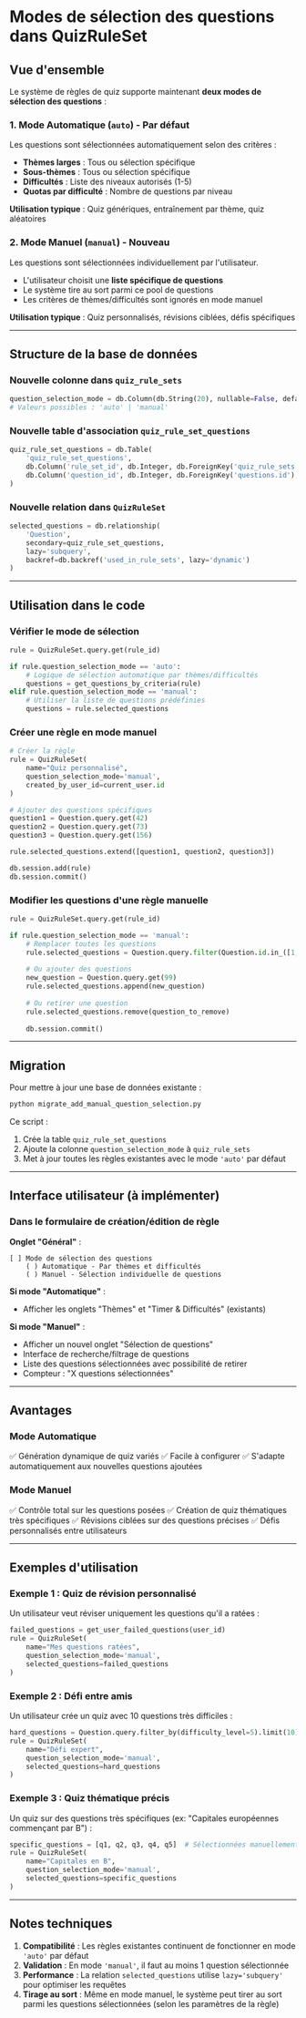 # Modes de sélection des questions dans QuizRuleSet

## Vue d'ensemble

Le système de règles de quiz supporte maintenant **deux modes de sélection des questions** :

### 1. Mode Automatique (`auto`) - Par défaut
Les questions sont sélectionnées automatiquement selon des critères :
- **Thèmes larges** : Tous ou sélection spécifique
- **Sous-thèmes** : Tous ou sélection spécifique
- **Difficultés** : Liste des niveaux autorisés (1-5)
- **Quotas par difficulté** : Nombre de questions par niveau

**Utilisation typique** : Quiz génériques, entraînement par thème, quiz aléatoires

### 2. Mode Manuel (`manual`) - Nouveau
Les questions sont sélectionnées individuellement par l'utilisateur.
- L'utilisateur choisit une **liste spécifique de questions**
- Le système tire au sort parmi ce pool de questions
- Les critères de thèmes/difficultés sont ignorés en mode manuel

**Utilisation typique** : Quiz personnalisés, révisions ciblées, défis spécifiques

---

## Structure de la base de données

### Nouvelle colonne dans `quiz_rule_sets`
```python
question_selection_mode = db.Column(db.String(20), nullable=False, default='auto')
# Valeurs possibles : 'auto' | 'manual'
```

### Nouvelle table d'association `quiz_rule_set_questions`
```python
quiz_rule_set_questions = db.Table(
    'quiz_rule_set_questions',
    db.Column('rule_set_id', db.Integer, db.ForeignKey('quiz_rule_sets.id'), primary_key=True),
    db.Column('question_id', db.Integer, db.ForeignKey('questions.id'), primary_key=True)
)
```

### Nouvelle relation dans `QuizRuleSet`
```python
selected_questions = db.relationship(
    'Question',
    secondary=quiz_rule_set_questions,
    lazy='subquery',
    backref=db.backref('used_in_rule_sets', lazy='dynamic')
)
```

---

## Utilisation dans le code

### Vérifier le mode de sélection
```python
rule = QuizRuleSet.query.get(rule_id)

if rule.question_selection_mode == 'auto':
    # Logique de sélection automatique par thèmes/difficultés
    questions = get_questions_by_criteria(rule)
elif rule.question_selection_mode == 'manual':
    # Utiliser la liste de questions prédéfinies
    questions = rule.selected_questions
```

### Créer une règle en mode manuel
```python
# Créer la règle
rule = QuizRuleSet(
    name="Quiz personnalisé",
    question_selection_mode='manual',
    created_by_user_id=current_user.id
)

# Ajouter des questions spécifiques
question1 = Question.query.get(42)
question2 = Question.query.get(73)
question3 = Question.query.get(156)

rule.selected_questions.extend([question1, question2, question3])

db.session.add(rule)
db.session.commit()
```

### Modifier les questions d'une règle manuelle
```python
rule = QuizRuleSet.query.get(rule_id)

if rule.question_selection_mode == 'manual':
    # Remplacer toutes les questions
    rule.selected_questions = Question.query.filter(Question.id.in_([1, 2, 3, 4, 5])).all()
    
    # Ou ajouter des questions
    new_question = Question.query.get(99)
    rule.selected_questions.append(new_question)
    
    # Ou retirer une question
    rule.selected_questions.remove(question_to_remove)
    
    db.session.commit()
```

---

## Migration

Pour mettre à jour une base de données existante :

```bash
python migrate_add_manual_question_selection.py
```

Ce script :
1. Crée la table `quiz_rule_set_questions`
2. Ajoute la colonne `question_selection_mode` à `quiz_rule_sets`
3. Met à jour toutes les règles existantes avec le mode `'auto'` par défaut

---

## Interface utilisateur (à implémenter)

### Dans le formulaire de création/édition de règle

**Onglet "Général"** :
```
[ ] Mode de sélection des questions
    ( ) Automatique - Par thèmes et difficultés
    ( ) Manuel - Sélection individuelle de questions
```

**Si mode "Automatique"** :
- Afficher les onglets "Thèmes" et "Timer & Difficultés" (existants)

**Si mode "Manuel"** :
- Afficher un nouvel onglet "Sélection de questions"
- Interface de recherche/filtrage de questions
- Liste des questions sélectionnées avec possibilité de retirer
- Compteur : "X questions sélectionnées"

---

## Avantages

### Mode Automatique
✅ Génération dynamique de quiz variés
✅ Facile à configurer
✅ S'adapte automatiquement aux nouvelles questions ajoutées

### Mode Manuel
✅ Contrôle total sur les questions posées
✅ Création de quiz thématiques très spécifiques
✅ Révisions ciblées sur des questions précises
✅ Défis personnalisés entre utilisateurs

---

## Exemples d'utilisation

### Exemple 1 : Quiz de révision personnalisé
Un utilisateur veut réviser uniquement les questions qu'il a ratées :
```python
failed_questions = get_user_failed_questions(user_id)
rule = QuizRuleSet(
    name="Mes questions ratées",
    question_selection_mode='manual',
    selected_questions=failed_questions
)
```

### Exemple 2 : Défi entre amis
Un utilisateur crée un quiz avec 10 questions très difficiles :
```python
hard_questions = Question.query.filter_by(difficulty_level=5).limit(10).all()
rule = QuizRuleSet(
    name="Défi expert",
    question_selection_mode='manual',
    selected_questions=hard_questions
)
```

### Exemple 3 : Quiz thématique précis
Un quiz sur des questions très spécifiques (ex: "Capitales européennes commençant par B") :
```python
specific_questions = [q1, q2, q3, q4, q5]  # Sélectionnées manuellement
rule = QuizRuleSet(
    name="Capitales en B",
    question_selection_mode='manual',
    selected_questions=specific_questions
)
```

---

## Notes techniques

1. **Compatibilité** : Les règles existantes continuent de fonctionner en mode `'auto'` par défaut
2. **Validation** : En mode `'manual'`, il faut au moins 1 question sélectionnée
3. **Performance** : La relation `selected_questions` utilise `lazy='subquery'` pour optimiser les requêtes
4. **Tirage au sort** : Même en mode manuel, le système peut tirer au sort parmi les questions sélectionnées (selon les paramètres de la règle)

